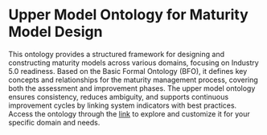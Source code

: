 # Upper Model Ontology for Maturity Model Design
This ontology provides a structured framework for designing and constructing maturity models across various domains, focusing on Industry 5.0 readiness. Based on the Basic Formal Ontology (BFO), it defines key concepts and relationships for the maturity management process, covering both the assessment and improvement phases. The upper model ontology ensures consistency, reduces ambiguity, and supports continuous improvement cycles by linking system indicators with best practices. Access the ontology through the [link](https://raw.githubusercontent.com/mariateresaphd/OntologyMaturityModel/main/ONTOLOGIA_UPPERMODEL_V2.rdf) to explore and customize it for your specific domain and needs.
